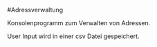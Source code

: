 #Adressverwaltung

Konsolenprogramm zum Verwalten von Adressen.

User Input wird in einer csv Datei gespeichert.
